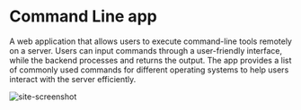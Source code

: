 # Command Line app
 A web application that allows users to execute command-line tools remotely on a server. Users can input commands through a user-friendly interface, while the backend processes and returns the output. The app provides a list of commonly used commands for different operating systems to help users interact with the server efficiently.



![site-screenshot](https://user-images.githubusercontent.com/125409200/236353529-bab1be64-7a86-4a42-9ee6-db044b3d03b9.png)
